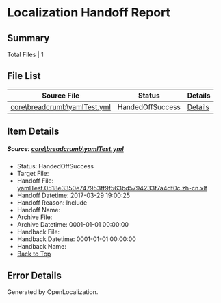 # <a name='report-top'></a> Localization Handoff Report

## Summary
 Total Files | 1

## File List
 Source File | Status | Details 
 ----------- | ------ | ------- 
 [core\breadcrumb\yamlTest.yml](https://github.com/OpenLocalizationTestOrg/AX-Docs-Sandbox/blob/9d9c16a21f2fbfb949a7c67b791fedeb1474307f/core/breadcrumb/yamlTest.yml) | HandedOffSuccess | [Details](#d9dc5352103260db4699070662aaf86f0fa6e0075)

## Item Details
##### <a name='d9dc5352103260db4699070662aaf86f0fa6e0075'></a> Source: [core\breadcrumb\yamlTest.yml](https://github.com/OpenLocalizationTestOrg/AX-Docs-Sandbox/blob/9d9c16a21f2fbfb949a7c67b791fedeb1474307f/core/breadcrumb/yamlTest.yml)
* Status: HandedOffSuccess
* Target File: 
* Handoff File: [yamlTest.0518e3350e747953ff9f563bd5794233f7a4df0c.zh-cn.xlf](https://github.com/OpenLocalizationTestOrg/AX-Docs-Sandbox.handoff/blob/6ac2ab0fd6505330b76f723f32cecf16d0a83b13/ol-handoff/OpenLocalizationTestOrg/AX-Docs-Sandbox.zh-cn/master/premium/yamlTest.0518e3350e747953ff9f563bd5794233f7a4df0c.zh-cn.xlf)
* Handoff Datetime: 2017-03-29 19:00:25
* Handoff Reason: Include
* Handoff Name: 
* Archive File: 
* Archive Datetime: 0001-01-01 00:00:00
* Handback File: 
* Handback Datetime: 0001-01-01 00:00:00
* Handback Name: 
* [Back to Top](#report-top)


## Error Details

Generated by OpenLocalization.
